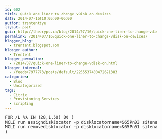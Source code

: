 ```yaml
---
id: 602
title: Quick one-liner to change vDisk on devices
date: 2014-07-16T10:05:00-06:00
author: trententtye
layout: post
guid: http://theorypc.ca/blog/2014/07/16/quick-one-liner-to-change-vdisk-on-devices/
permalink: /2014/07/16/quick-one-liner-to-change-vdisk-on-devices/
blogger_blog:
  - trentent.blogspot.com
blogger_author:
  - Trentent
blogger_permalink:
  - /2014/07/quick-one-liner-to-change-vdisk-on.html
blogger_internal:
  - /feeds/7977773/posts/default/2255537400472621383
categories:
  - Blog
  - Uncategorized
tags:
  - Citrix
  - Provisioning Services
  - scripting
---
```

<pre class="lang:batch decode:true ">FOR /L %A IN (28,1,60) DO (
MCLI run assigndisklocator -p disklocatorname=&65Pn03 sitename=AHI storename=& devicename=WSCTXAPP4%A
MCLI run removedisklocator -p disklocatorname=&65Pn01 sitename=AHI storename=& devicename=WSCTXAPP4%A
)</pre>

<div>
</div>

<div>
</div>

<!-- AddThis Advanced Settings generic via filter on the_content -->

<!-- AddThis Share Buttons generic via filter on the_content -->